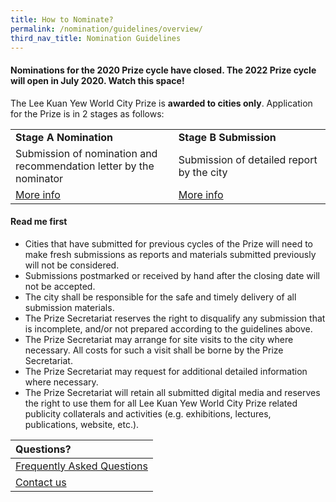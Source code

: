 ```yaml
---
title: How to Nominate?
permalink: /nomination/guidelines/overview/
third_nav_title: Nomination Guidelines
---
```


#### **Nominations for the 2020 Prize cycle have closed. The 2022 Prize cycle will open in July 2020. Watch this space!**

The Lee Kuan Yew World City Prize is **awarded to cities only**. Application for the Prize is in 2 stages as follows: 

<table style="width: 100%;">
<tbody>
<tr>
  <td style="width: 25%; text-align: left; vertical-align: middle;"><b>Stage A Nomination</b></td>
<td style="width: 25%; text-align: left; vertical-align: middle;"><b>Stage B Submission</b></td>
</tr>
<tr>
<td style="width: 25%; text-align: left; vertical-align: middle;">Submission of nomination and recommendation letter by the nominator</td>
<td style="width: 25%; text-align: left; vertical-align: middle;">Submission of detailed report by the city</td>
</tr>
<tr>
<td style="width: 25%; text-align: left; vertical-align: middle;"><a href="/nomination/guidelines/stage-a">More info</a></td>
<td style="width: 25%; text-align: left; vertical-align: middle;"><a href="/nomination/guidelines/stage-b">More info</a></td>
</tr>
</tbody>
</table>

#### **Read me first**

- Cities that have submitted for previous cycles of the Prize will need to make fresh submissions as reports and materials submitted previously will not be considered. 
- Submissions postmarked or received by hand after the closing date will not be accepted. 
- The city shall be responsible for the safe and timely delivery of all submission materials. 
- The Prize Secretariat reserves the right to disqualify any submission that is incomplete, and/or not prepared according to the guidelines above. 
- The Prize Secretariat may arrange for site visits to the city where necessary. All costs for such a visit shall be borne by the Prize Secretariat. 
- The Prize Secretariat may request for additional detailed information where necessary. 
- The Prize Secretariat will retain all submitted digital media and reserves the right to use them for all Lee Kuan Yew World City Prize related publicity collaterals and activities (e.g. exhibitions, lectures, publications, website, etc.). 

| **Questions?** |
|:---|
| [Frequently Asked Questions](/faq/) | 
| [Contact us](/contact-us/) |
